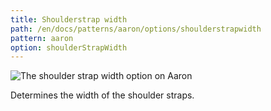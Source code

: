 ```yaml
---
title: Shoulderstrap width
path: /en/docs/patterns/aaron/options/shoulderstrapwidth
pattern: aaron
option: shoulderStrapWidth
---
```


![The shoulder strap width option on Aaron](./shoulderstrapwidth.svg)

Determines the width of the shoulder straps.